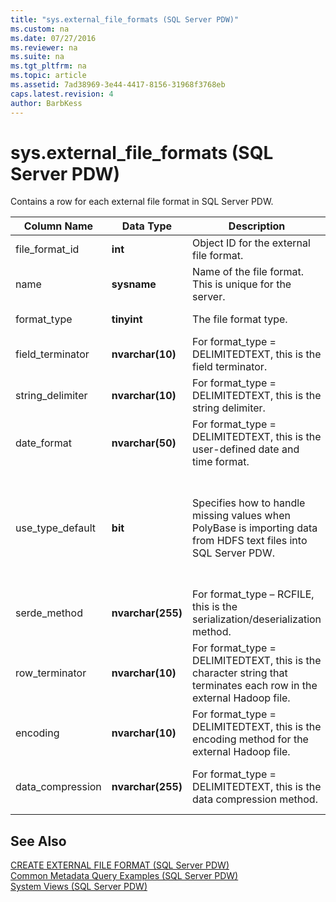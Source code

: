 ```yaml
---
title: "sys.external_file_formats (SQL Server PDW)"
ms.custom: na
ms.date: 07/27/2016
ms.reviewer: na
ms.suite: na
ms.tgt_pltfrm: na
ms.topic: article
ms.assetid: 7ad38969-3e44-4417-8156-31968f3768eb
caps.latest.revision: 4
author: BarbKess
---
```

# sys.external_file_formats (SQL Server PDW)
Contains a row for each external file format in SQL Server PDW.  
  
|Column Name|Data Type|Description|Range|  
|---------------|-------------|---------------|---------|  
|file_format_id|**int**|Object ID for the external file format.||  
|name|**sysname**|Name of the file format. This is unique for the server.||  
|format_type|**tinyint**|The file format type.|DELIMITEDTEXT or RCFILE|  
|field_terminator|**nvarchar(10)**|For format_type = DELIMITEDTEXT, this is the field terminator.||  
|string_delimiter|**nvarchar(10)**|For format_type = DELIMITEDTEXT, this is the string delimiter.||  
|date_format|**nvarchar(50)**|For format_type = DELIMITEDTEXT, this is the user-defined date and time format.||  
|use_type_default|**bit**|Specifies how to handle missing values when PolyBase is importing data from HDFS text files into SQL Server PDW.|0 – store missing values as the string 'NULL'.<br /><br />1 – store missing values as the column default value.|  
|serde_method|**nvarchar(255)**|For format_type – RCFILE, this is the serialization/deserialization method.||  
|row_terminator|**nvarchar(10)**|For format_type = DELIMITEDTEXT, this is the character string that terminates each row in the external Hadoop file.|Always '\n'.|  
|encoding|**nvarchar(10)**|For format_type = DELIMITEDTEXT, this is the encoding method for the external Hadoop file.|Always 'UTF8'.|  
|data_compression|**nvarchar(255)**|For format_type = DELIMITEDTEXT, this is the data compression method.|Always NULL.<br /><br />Not supported in this release.|  
  
## See Also  
[CREATE EXTERNAL FILE FORMAT &#40;SQL Server PDW&#41;](../sqlpdw/create-external-file-format-sql-server-pdw.md)  
[Common Metadata Query Examples &#40;SQL Server PDW&#41;](../sqlpdw/common-metadata-query-examples-sql-server-pdw.md)  
[System Views &#40;SQL Server PDW&#41;](../sqlpdw/system-views-sql-server-pdw.md)  
  
